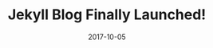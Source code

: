 ---
layout: post
title: "Jekyll Blog Finally Launched!"
date: 2017-10-05
categories: 
  - projects
---